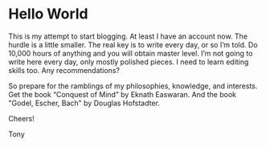 Hello World
=============

This is my attempt to start blogging. At least I have an account now. 
The hurdle is a little smaller. The real key is to write every day, 
or so I’m told. Do 10,000 hours of anything and you will obtain master level. 
I’m not going to write here every day, only mostly polished pieces. 
I need to learn editing skills too. Any recommendations?

 
So prepare for the ramblings of my philosophies, knowledge, and interests. 
Get the book “Conquest of Mind” by Eknath Easwaran.
And the book "Godel, Escher, Bach" by Douglas Hofstadter.

Cheers!

Tony
